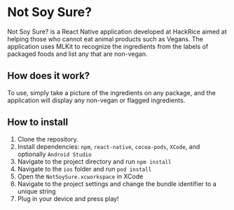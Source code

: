# Not Soy Sure?
Not Soy Sure? is a React Native application developed at HackRice aimed at helping those who cannot eat animal products such as Vegans. The application uses MLKit to recognize the ingredients from the labels of packaged foods and list any that are non-vegan.

## How does it work?
To use, simply take a picture of the ingredients on any package, and the application will display any non-vegan or flagged ingredients.

## How to install
1. Clone the repository.
2. Install dependencies: `npm`, `react-native`, `cocoa-pods`, `XCode`, and optionally `Android Studio`
3. Navigate to the project directory and run `npm install`
4. Navigate to the `ios` folder and run `pod install`
5. Open the `NotSoySure.xcworkspace` in XCode
6. Navigate to the project settings and change the bundle identifier to a unique string
7. Plug in your device and press play!
